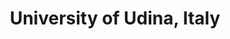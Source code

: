 ---
title: "University of Udina, Italy"
project_id: 
date: 
conference_id: ""
presenters:
   - peter_bandettini
summary: "<p>University of Udina, Italy</p>"
file: /assets/presentations/T140.ppt
filename: T140.ppt
layout: presentation
---